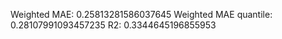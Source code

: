 Weighted MAE: 0.25813281586037645
Weighted MAE quantile: 0.28107991093457235
R2:  0.3344645196855953